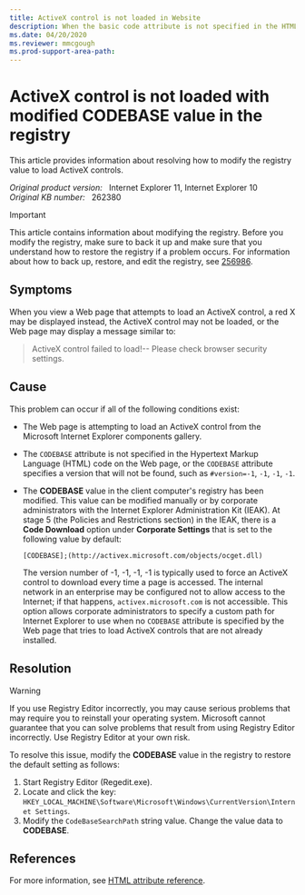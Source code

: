 ```yaml
---
title: ActiveX control is not loaded in Website
description: When the basic code attribute is not specified in the HTML code on the web page, or the basic code has been modified, the ActiveX control cannot be loaded.
ms.date: 04/20/2020
ms.reviewer: mmcgough
ms.prod-support-area-path: 
---
```

# ActiveX control is not loaded with modified CODEBASE value in the registry

This article provides information about resolving how to modify the registry value to load ActiveX controls.

_Original product version:_ &nbsp; Internet Explorer 11, Internet Explorer 10  
_Original KB number:_ &nbsp; 262380

> [!IMPORTANT]
> This article contains information about modifying the registry. Before you modify the registry, make sure to back it up and make sure that you understand how to restore the registry if a problem occurs. For information about how to back up, restore, and edit the registry, see [256986](https://support.microsoft.com/help/256986).

## Symptoms

When you view a Web page that attempts to load an ActiveX control, a red X may be displayed instead, the ActiveX control may not be loaded, or the Web page may display a message similar to:

> ActiveX control failed to load!-- Please check browser security settings.

## Cause

This problem can occur if all of the following conditions exist:

- The Web page is attempting to load an ActiveX control from the Microsoft Internet Explorer components gallery.
- The `CODEBASE` attribute is not specified in the Hypertext Markup Language (HTML) code on the Web page, or the `CODEBASE` attribute specifies a version that will not be found, such as `#version=-1`, `-1`, `-1`, `-1`.
- The **CODEBASE** value in the client computer's registry has been modified. This value can be modified manually or by corporate administrators with the Internet Explorer Administration Kit (IEAK). At stage 5 (the Policies and Restrictions section) in the IEAK, there is a **Code Download** option under **Corporate Settings** that is set to the following value by default:

    ``` console
    [CODEBASE];(http://activex.microsoft.com/objects/ocget.dll)
    ```

    The version number of -1, -1, -1, -1 is typically used to force an ActiveX control to download every time a page is accessed. The internal network in an enterprise may be configured not to allow access to the Internet; if that happens, `activex.microsoft.com` is not accessible. This option allows corporate administrators to specify a custom path for Internet Explorer to use when no `CODEBASE` attribute is specified by the Web page that tries to load ActiveX controls that are not already installed.

## Resolution

> [!WARNING]
> If you use Registry Editor incorrectly, you may cause serious problems that may require you to reinstall your operating system. Microsoft cannot guarantee that you can solve problems that result from using Registry Editor incorrectly. Use Registry Editor at your own risk.  

To resolve this issue, modify the **CODEBASE** value in the registry to restore the default setting as follows:

1. Start Registry Editor (Regedit.exe).
2. Locate and click the key: `HKEY_LOCAL_MACHINE\Software\Microsoft\Windows\CurrentVersion\Internet Settings`.
3. Modify the `CodeBaseSearchPath` string value. Change the value data to **CODEBASE**.

## References

For more information, see [HTML attribute reference](https://developer.mozilla.org/docs/Web/HTML/Attributes).
